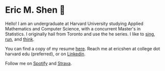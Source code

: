 # Eric M. Shen 🎿

Hello! I am an undergraduate at Harvard University studying Applied Mathematics and Computer Science, with a concurrent Master's in Statistics. I originally hail from Toronto and use the he series. I like to [sing](https://harvardgleeclub.org/), [run](http://harvardrunningclub.com/), and [think](https://haist.ai/).

You can find a copy of my resume [here](https://drive.google.com/file/d/1wjaLMGQ58zfrrdjZXKYd4fb1-4taEZ2I/view?usp=sharing). Reach me at ericshen at college dot harvard edu (preferred), or on [Linkedin](https://www.linkedin.com/in/eric-shen/).

Follow me on [Spotify](https://open.spotify.com/user/mcjmy0h6k1c0g8pfmselhlbfs?si=38eb74cdf2784593) and [Strava](https://www.strava.com/athletes/103637677).

<!-- 
**ericmshen/ericmshen** is a ✨ _special_ ✨ repository because its `README.md` (this file) appears on your GitHub profile.

Here are some ideas to get you started:

- 🔭 I’m currently working on ...
- 🌱 I’m currently learning ...
- 👯 I’m looking to collaborate on ...
- 🤔 I’m looking for help with ...
- 💬 Ask me about ...
- 📫 How to reach me: ...
- 😄 Pronouns: ...
- ⚡ Fun fact: ...
-->

